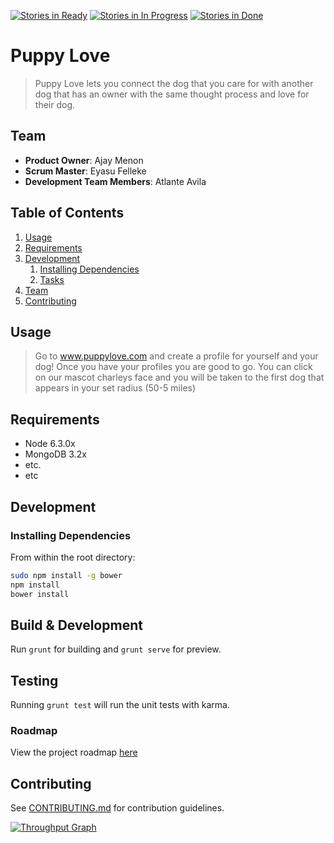 [![Stories in Ready](https://badge.waffle.io/bananasbabay/puppyluv.png?label=ready&title=Ready)](https://waffle.io/bananasbabay/greenfield)
[![Stories in In Progress](https://badge.waffle.io/bananasbabay/puppyluv.png?label=ready&title=InProgress)](https://waffle.io/bananasbabay/greenfield)
[![Stories in Done](https://badge.waffle.io/bananasbabay/puppyluv.png?label=ready&title=Done)](https://waffle.io/bananasbabay/greenfield)

# Puppy Love

> Puppy Love lets you connect the dog that you care for with another dog that has an owner with the same thought process and love for their dog. 

## Team

  - __Product Owner__:  Ajay Menon
  - __Scrum Master__: Eyasu Felleke 
  - __Development Team Members__: Atlante Avila 

## Table of Contents

1. [Usage](#Usage)
1. [Requirements](#requirements)
1. [Development](#development)
    1. [Installing Dependencies](#installing-dependencies)
    1. [Tasks](#tasks)
1. [Team](#team)
1. [Contributing](#contributing)

## Usage

>  Go to www.puppylove.com and create a profile for yourself and your dog! Once you have your profiles you are good to go.  You can click on our mascot charleys face and you will be taken to the first dog that appears in your set radius (50-5 miles)

## Requirements

- Node 6.3.0x
- MongoDB 3.2x
- etc.
- etc

## Development

### Installing Dependencies

From within the root directory:

```sh
sudo npm install -g bower
npm install
bower install
```

## Build & Development

Run `grunt` for building and `grunt serve` for preview.

## Testing

Running `grunt test` will run the unit tests with karma.

### Roadmap

View the project roadmap [here](https://waffle.io/bananasbabay/greenfield)


## Contributing

See [CONTRIBUTING.md](https://waffle.io/bananasbabay/greenfield) for contribution guidelines.

[![Throughput Graph](https://graphs.waffle.io/bananasbabay/bananasbabay/throughput.svg)](https://waffle.io/bananasbabay/bananasbabay/metrics/throughput)
